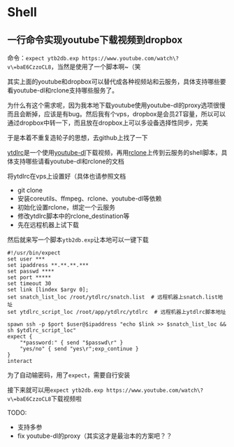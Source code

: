 # Shell

## 一行命令实现youtube下载视频到dropbox

命令：`expect ytb2db.exp https://www.youtube.com/watch\?v\=baE6CzzoCL8`，当然是使用了一个脚本啊~（笑

其实上面的youtube和dropbox可以替代成各种视频站和云服务，具体支持哪些要看youtube-dl和rclone支持哪些服务了。

为什么有这个需求呢，因为我本地下载youtube使用youtube-dl的proxy选项很慢而且会断掉，应该是有bug。然后我有个vps，dropbox是会员2T容量，所以可以通过dropbox中转一下，而且放在dropbox上可以多设备选择性同步，完美

于是本着不重复造轮子的思想，去github上找了一下

[ytdlrc](https://github.com/bardisty/ytdlrc)是一个使用[youtube-dl](https://rg3.github.io/youtube-dl/)下载视频，再用[rclone](http://rclone.org/)上传到云服务的shell脚本，具体支持哪些请看youtube-dl和rclone的文档

将ytdlrc在vps上设置好（具体也请参照文档
- git clone
- 安装coreutils、ffmpeg、rclone、youtube-dl等依赖
- 初始化设置rclone，绑定一个云服务
- 修改ytdlrc脚本中的rclone_destination等
- 先在远程机器上试下载

然后就来写一个脚本`ytb2db.exp`让本地可以一键下载
```
#!/usr/bin/expect
set user ***
set ipaddress **.**.**.*** 
set passwd ****  
set port ***** 
set timeout 30
set link [lindex $argv 0];
set snatch_list_loc /root/ytdlrc/snatch.list  # 远程机器上snatch.list地址
set ytdlrc_script_loc /root/app/ytdlrc/ytdlrc  # 远程机器上ytdlrc脚本地址

spawn ssh -p $port $user@$ipaddress "echo $link >> $snatch_list_loc && sh $ytdlrc_script_loc"
expect {
    "*password:" { send "$passwd\r" }
    "yes/no" { send "yes\r";exp_continue }
}
interact
```

为了自动输密码，用了`expect`，需要自行安装

接下来就可以用`expect ytb2db.exp https://www.youtube.com/watch\?v\=baE6CzzoCL8`下载视频啦

TODO:
- 支持多参
- fix youtube-dl的proxy（其实这才是最治本的方案吧？？